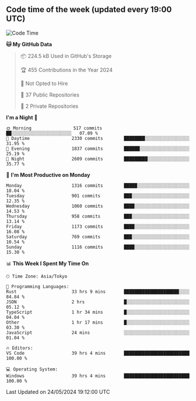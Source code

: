 ## Code time of the week (updated every 19:00 UTC)

<!--START_SECTION:waka-->
![Code Time](http://img.shields.io/badge/Code%20Time-3%2C118%20hrs%2048%20mins-blue)

**🐱 My GitHub Data** 

> 📦 224.5 kB Used in GitHub's Storage 
 > 
> 🏆 455 Contributions in the Year 2024
 > 
> 🚫 Not Opted to Hire
 > 
> 📜 37 Public Repositories 
 > 
> 🔑 2 Private Repositories 
 > 
**I'm a Night 🦉** 

```text
🌞 Morning                517 commits         ██░░░░░░░░░░░░░░░░░░░░░░░   07.09 % 
🌆 Daytime                2330 commits        ████████░░░░░░░░░░░░░░░░░   31.95 % 
🌃 Evening                1837 commits        ██████░░░░░░░░░░░░░░░░░░░   25.19 % 
🌙 Night                  2609 commits        █████████░░░░░░░░░░░░░░░░   35.77 % 
```
📅 **I'm Most Productive on Monday** 

```text
Monday                   1316 commits        █████░░░░░░░░░░░░░░░░░░░░   18.04 % 
Tuesday                  901 commits         ███░░░░░░░░░░░░░░░░░░░░░░   12.35 % 
Wednesday                1060 commits        ████░░░░░░░░░░░░░░░░░░░░░   14.53 % 
Thursday                 958 commits         ███░░░░░░░░░░░░░░░░░░░░░░   13.14 % 
Friday                   1173 commits        ████░░░░░░░░░░░░░░░░░░░░░   16.08 % 
Saturday                 769 commits         ███░░░░░░░░░░░░░░░░░░░░░░   10.54 % 
Sunday                   1116 commits        ████░░░░░░░░░░░░░░░░░░░░░   15.30 % 
```


📊 **This Week I Spent My Time On** 

```text
🕑︎ Time Zone: Asia/Tokyo

💬 Programming Languages: 
Rust                     33 hrs 9 mins       █████████████████████░░░░   84.84 % 
JSON                     2 hrs               █░░░░░░░░░░░░░░░░░░░░░░░░   05.12 % 
TypeScript               1 hr 34 mins        █░░░░░░░░░░░░░░░░░░░░░░░░   04.04 % 
Other                    1 hr 17 mins        █░░░░░░░░░░░░░░░░░░░░░░░░   03.30 % 
JavaScript               24 mins             ░░░░░░░░░░░░░░░░░░░░░░░░░   01.04 % 

🔥 Editors: 
VS Code                  39 hrs 4 mins       █████████████████████████   100.00 % 

💻 Operating System: 
Windows                  39 hrs 4 mins       █████████████████████████   100.00 % 
```


 Last Updated on 24/05/2024 19:12:00 UTC
<!--END_SECTION:waka-->